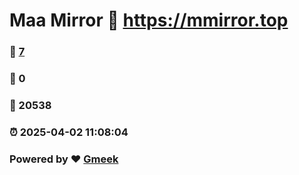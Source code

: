 # Maa Mirror :link: https://mmirror.top 
### :page_facing_up: [7](https://mmirror.top/tag.html) 
### :speech_balloon: 0 
### :hibiscus: 20538 
### :alarm_clock: 2025-04-02 11:08:04 
### Powered by :heart: [Gmeek](https://github.com/Meekdai/Gmeek)
